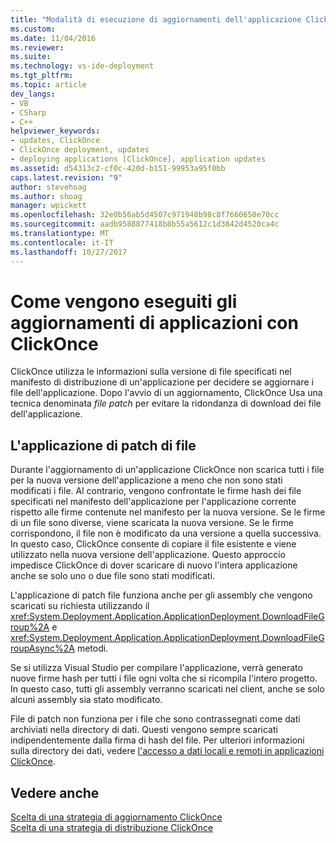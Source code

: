 ```yaml
---
title: "Modalità di esecuzione di aggiornamenti dell'applicazione ClickOnce | Documenti Microsoft"
ms.custom: 
ms.date: 11/04/2016
ms.reviewer: 
ms.suite: 
ms.technology: vs-ide-deployment
ms.tgt_pltfrm: 
ms.topic: article
dev_langs:
- VB
- CSharp
- C++
helpviewer_keywords:
- updates, ClickOnce
- ClickOnce deployment, updates
- deploying applications [ClickOnce], application updates
ms.assetid: d54313c2-cf0c-420d-b151-99953a95f0bb
caps.latest.revision: "9"
author: stevehoag
ms.author: shoag
manager: wpickett
ms.openlocfilehash: 32e0b56ab5d4507c971948b98c8f7660650e70cc
ms.sourcegitcommit: aadb9588877418b8b55a5612c1d3842d4520ca4c
ms.translationtype: MT
ms.contentlocale: it-IT
ms.lasthandoff: 10/27/2017
---
```

# <a name="how-clickonce-performs-application-updates"></a>Come vengono eseguiti gli aggiornamenti di applicazioni con ClickOnce
ClickOnce utilizza le informazioni sulla versione di file specificati nel manifesto di distribuzione di un'applicazione per decidere se aggiornare i file dell'applicazione. Dopo l'avvio di un aggiornamento, ClickOnce Usa una tecnica denominata *file patch* per evitare la ridondanza di download dei file dell'applicazione.  
  
## <a name="file-patching"></a>L'applicazione di patch di file  
 Durante l'aggiornamento di un'applicazione ClickOnce non scarica tutti i file per la nuova versione dell'applicazione a meno che non sono stati modificati i file. Al contrario, vengono confrontate le firme hash dei file specificati nel manifesto dell'applicazione per l'applicazione corrente rispetto alle firme contenute nel manifesto per la nuova versione. Se le firme di un file sono diverse, viene scaricata la nuova versione. Se le firme corrispondono, il file non è modificato da una versione a quella successiva. In questo caso, ClickOnce consente di copiare il file esistente e viene utilizzato nella nuova versione dell'applicazione. Questo approccio impedisce ClickOnce di dover scaricare di nuovo l'intera applicazione anche se solo uno o due file sono stati modificati.  
  
 L'applicazione di patch file funziona anche per gli assembly che vengono scaricati su richiesta utilizzando il <xref:System.Deployment.Application.ApplicationDeployment.DownloadFileGroup%2A> e <xref:System.Deployment.Application.ApplicationDeployment.DownloadFileGroupAsync%2A> metodi.  
  
 Se si utilizza Visual Studio per compilare l'applicazione, verrà generato nuove firme hash per tutti i file ogni volta che si ricompila l'intero progetto. In questo caso, tutti gli assembly verranno scaricati nel client, anche se solo alcuni assembly sia stato modificato.  
  
 File di patch non funziona per i file che sono contrassegnati come dati archiviati nella directory di dati. Questi vengono sempre scaricati indipendentemente dalla firma di hash del file. Per ulteriori informazioni sulla directory dei dati, vedere [l'accesso a dati locali e remoti in applicazioni ClickOnce](../deployment/accessing-local-and-remote-data-in-clickonce-applications.md).  
  
## <a name="see-also"></a>Vedere anche  
 [Scelta di una strategia di aggiornamento ClickOnce](../deployment/choosing-a-clickonce-update-strategy.md)   
 [Scelta di una strategia di distribuzione ClickOnce](../deployment/choosing-a-clickonce-deployment-strategy.md)